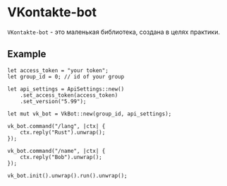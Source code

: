 VKontakte-bot
===

`VKontakte-bot` - это маленькая библиотека, создана в целях практики.

## Example
```
let access_token = "your token";
let group_id = 0; // id of your group

let api_settings = ApiSettings::new()
    .set_access_token(access_token)
    .set_version("5.99");

let mut vk_bot = VkBot::new(group_id, api_settings);

vk_bot.command("/lang", |ctx| {
    ctx.reply("Rust").unwrap();
});

vk_bot.command("/name", |ctx| {
    ctx.reply("Bob").unwrap();
});

vk_bot.init().unwrap().run().unwrap();
```
